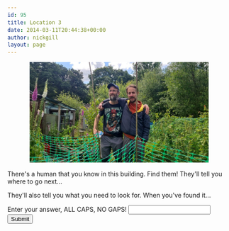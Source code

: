 ```yaml
---
id: 95
title: Location 3
date: 2014-03-11T20:44:38+00:00
author: nickgill
layout: page
---
```


<p align="center">
<img src="../sb12.jpg" width="80%" alt="legend" />
</p>
<p>
There's a human that you know in this building. Find them! They'll tell you where to go next...
</p>
<p>
They'll also tell you what you need to look for. When you've found it...
</p>
<form>
    <label for="pswd">Enter your answer, ALL CAPS, NO GAPS! </label>
    <input type="password" id="pswd">
    <input type="button" value="Submit" onclick="checkPswd();" />
</form>
<!--Function to check password the already set password is admin-->
<script type="text/javascript">
    function checkPswd() {
        var confirmPassword = "IAMAMAN";
        var password = document.getElementById("pswd").value;
        if (password == confirmPassword) {
             window.location="p13";
        }
        else{
            alert("Whoops! Try again!");
        }
    }
</script>

